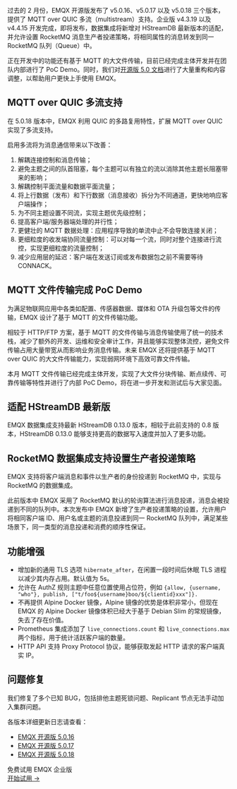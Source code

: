 过去的 2 月份，EMQX 开源版发布了 v5.0.16、v5.0.17 以及 v5.0.18 三个版本，提供了 MQTT over QUIC 多流（multistream）支持。企业版 v4.3.19 以及 v4.4.15 开发完成，即将发布，数据集成将新增对 HStreamDB 最新版本的适配，并允许设置 RocketMQ 消息生产者投递策略，将相同属性的消息转发到同一 RocketMQ 队列（Queue）中。

正在开发中的功能还有基于 MQTT 的大文件传输，目前已经完成主体开发并在团队内部进行了 PoC Demo。同时，我们对[开源版 5.0 文档](https://www.emqx.io/docs/zh/v5.0)进行了大量重构和内容调整，以帮助用户更快上手使用 EMQX。

## MQTT over QUIC 多流支持

在 5.0.18 版本中，EMQX 利用 QUIC 的多路复用特性，扩展 MQTT over QUIC 实现了多流支持。

启用多流将为消息通信带来以下改善：

1. 解耦连接控制和消息传输；
2. 避免主题之间的队首阻塞，每个主题可以有独立的流以消除其他主题长阻塞带来的影响；
3. 解耦控制平面流量和数据平面流量；
4. 将上行数据（发布）和下行数据（消息接收）拆分为不同通道，更快地响应客户端操作；
5. 为不同主题设置不同流，实现主题优先级控制；
6. 提高客户端/服务器端处理的并行性；
7. 更健壮的 MQTT 数据处理：应用程序导致的单流中止不会导致连接关闭；
8. 更细粒度的收发端协同流量控制：可以对每一个流，同时对整个连接进行流控，实现更细粒度的流量控制；
9. 减少应用层的延迟：客户端在发送订阅或发布数据包之前不需要等待 CONNACK。

## MQTT 文件传输完成 PoC Demo

为满足物联网应用中各类如配置、传感器数据、媒体和 OTA 升级包等文件的传输，EMQX 设计了基于 MQTT 的文件传输功能。

相较于 HTTP/FTP 方案，基于 MQTT 的文件传输与消息传输使用了统一的技术栈，减少了额外的开发、运维和安全审计工作，并且能够实现整体流控，避免文件传输占用大量带宽从而影响业务消息传输。未来 EMQX 还将提供基于 MQTT over QUIC 的大文件传输能力，实现弱网环境下高效可靠文件传输。

本月 MQTT 文件传输已经完成主体开发，实现了大文件分块传输、断点续传、可靠传输等特性并进行了内部 PoC Demo，将在进一步开发和测试后与大家见面。

## 适配 HStreamDB 最新版

EMQX 数据集成支持最新 HStreamDB 0.13.0 版本，相较于此前支持的 0.8 版本，HStreamDB 0.13.0 能够支持更高的数据写入速度并加入了更多功能。

## RocketMQ 数据集成支持设置生产者投递策略

EMQX 支持将客户端消息和事件以生产者的身份投递到 RocketMQ 中，实现与 RocketMQ 的数据集成。

此前版本中 EMQX 采用了 RocketMQ 默认的轮询算法进行消息投递，消息会被投递到不同的队列中。本次发布中 EMQX 新增了生产者投递策略的设置，允许用户将相同客户端 ID、用户名或主题的消息投递到同一 RocketMQ 队列中，满足某些场景下，同一类型的消息投递和消费的顺序性保证。

## 功能增强

- 增加新的通用 TLS 选项 `hibernate_after`，在闲置一段时间后休眠 TLS 进程以减少其内存占用。默认值为 5s。
- 允许在 AuthZ 规则主题中任意位置使用占位符，例如 `{allow, {username, "who"}, publish, ["t/foo${username}boo/${clientid}xxx"]}.`
- 不再提供 Alpine Docker 镜像，Alpine 镜像的优势是体积非常小，但现在 EMQX 的 Alpine Docker 镜像体积已经大于基于 Debian Slim 的常规镜像，失去了存在价值。
- Prometheus 集成添加了 `live_connections.count` 和 `live_connections.max` 两个指标，用于统计活跃客户端的数量。
- HTTP API 支持 Proxy Protocol 协议，能够获取发起 HTTP 请求的客户端真实 IP。

## 问题修复

我们修复了多个已知 BUG，包括排他主题死锁问题、Replicant 节点无法手动加入集群问题。

各版本详细更新日志请查看：

- [EMQX 开源版 5.0.16](https://www.emqx.com/zh/changelogs/broker/5.0.16)
- [EMQX 开源版 5.0.17](https://www.emqx.com/zh/changelogs/broker/5.0.17)
- [EMQX 开源版 5.0.18](https://www.emqx.com/zh/changelogs/broker/5.0.18)

 

<section class="promotion">
    <div>
        免费试用 EMQX 企业版
    </div>
    <a href="https://www.emqx.com/zh/try?product=enterprise" class="button is-gradient px-5">开始试用 →</a>
</section>
